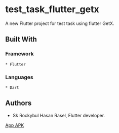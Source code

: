 # test_task_flutter_getx

A new Flutter project for test task using flutter GetX.

<!--Background Story-->

## Built With
### Framework
    * Flutter
### Languages
    * Dart

## Authors
* Sk Rockybul Hasan Rasel, Flutter developer. 

[App APK](https://drive.google.com/file/d/14poF_nMYz4GsTC0PkTIZmDaH3M1vPdOq/view?usp=sharing)
